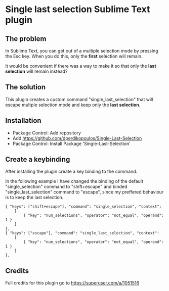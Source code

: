 # Single last selection Sublime Text plugin

## The problem

In Sublime Text, you can get out of a multiple selection mode by pressing the Esc key. When you do this, only the **first** selection will remain.

It would be convenient if there was a way to make it so that only the **last selection** will remain instead?

## The solution

This plugin creates a custom command "single_last_selection" that will escape multple selection mode and keep only the **last selection**.

## Installation

-   Package Control: Add repository
-   Add https://github.com/dperdikopoulos/Single-Last-Selection
-   Package Control: Install Package 'Single-Last-Selection'

## Create a keybinding

After installing the plugin create a key binding to the command.

In the following example I have changed the binding of the default "single_selection" command to "shift+escape" and binded "single_last_selection" command to "escape", since my preffered behaviour is to keep the last selection.

```
{ "keys": ["shift+escape"], "command": "single_selection", "context":
	[
		{ "key": "num_selections", "operator": "not_equal", "operand": 1 }
	]
},
{ "keys": ["escape"], "command": "single_last_selection", "context":
	[
		{ "key": "num_selections", "operator": "not_equal", "operand": 1 }
	]
},
```

## Credits

Full credits for this plugin go to https://superuser.com/a/1051516
